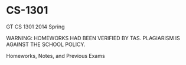# CS-1301
GT CS 1301 2014 Spring

WARNING: HOMEWORKS HAD BEEN VERIFIED BY TAS. PLAGIARISM IS AGAINST THE SCHOOL POLICY.

Homeworks, Notes, and Previous Exams
